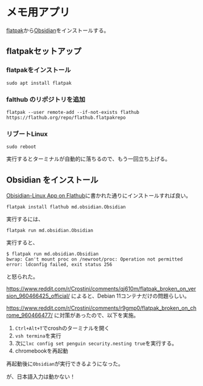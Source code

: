# メモ用アプリ

[flatpak](https://flatpak.org/setup/Chrome%20OS/)から[Obsidian](https://obsidian.md/)をインストールする。

## flatpakセットアップ

### flatpakをインストール

```shell
sudo apt install flatpak
```

### falthub のリポジトリを追加

```shell
flatpak --user remote-add --if-not-exists flathub https://flathub.org/repo/flathub.flatpakrepo
```

### リブートLinux

```shell
sudo reboot
```

実行するとターミナルが自動的に落ちるので、もう一回立ち上げる。

## Obsidian をインストール

[Obisidian-Linux App on Flathub](https://flathub.org/apps/details/md.obsidian.Obsidian)に書かれた通りにインストールすれば良い。

```shell
flatpak install flathub md.obsidian.Obsidian
```

実行するには、

```shell
flatpak run md.obsidian.Obsidian
```

実行すると、

```shell
$ flatpak run md.obsidian.Obsidian
bwrap: Can't mount proc on /newroot/proc: Operation not permitted
error: ldconfig failed, exit status 256
```

と怒られた。

https://www.reddit.com/r/Crostini/comments/qj610m/flatpak_broken_on_version_960466425_official/
によると、Debian 11コンテナだけの問題らしい。

https://www.reddit.com/r/Crostini/comments/r9gmp0/flatpak_broken_on_chrome_960466477/ に対策があったので、以下を実施。

1. `Ctrl+Alt+T`でcroshのターミナルを開く
2. `vsh termina`を実行
3. 次に`lxc config set penguin security.nesting true`を実行する。
4. chromebookを再起動

再起動後に`Obsidian`が実行できるようになった。

が、日本語入力は動かない！

